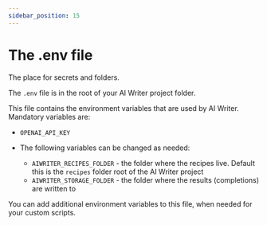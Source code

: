 ```yaml
---
sidebar_position: 15
---
```


# The .env file

The place for secrets and folders.

The `.env` file is in the root of your AI Writer project folder. 

This file contains the environment variables that are used by AI Writer. 
Mandatory variables are:

- `OPENAI_API_KEY`
- 
  The following variables can be changed as needed:
  
  - `AIWRITER_RECIPES_FOLDER` - the folder where the recipes live. Default this is the `recipes` folder root of the AI Writer project
  - `AIWRITER_STORAGE_FOLDER` - the folder where the results (completions) are written to
   
You can add additional environment variables to this file, when needed for your custom scripts.